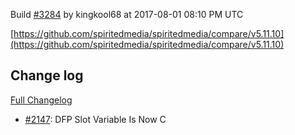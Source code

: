 Build [#3284](https://circleci.com/gh/spiritedmedia/spiritedmedia/3284) by kingkool68 at 2017-08-01 08:10 PM UTC

[https://github.com/spiritedmedia/spiritedmedia/compare/v5.11.10](https://github.com/spiritedmedia/spiritedmedia/compare/v5.11.10)
## Change log
[Full Changelog](https://github.com/spiritedmedia/spiritedmedia/compare/v5.11.9...v5.11.10)

 - [#2147](https://github.com/spiritedmedia/spiritedmedia/pull/2147): DFP Slot Variable Is Now C
